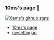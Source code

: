 ### [10ms's page](https://0ams.github.io) 🙌
[![0ams's github stats](https://github-readme-stats.vercel.app/api?username=0ams)](https://github.com/0ams/0ams)

* [10ms's page](https://0ams.github.io)
* [mysetting.io](https://mysetting.io/u/0Ams)
